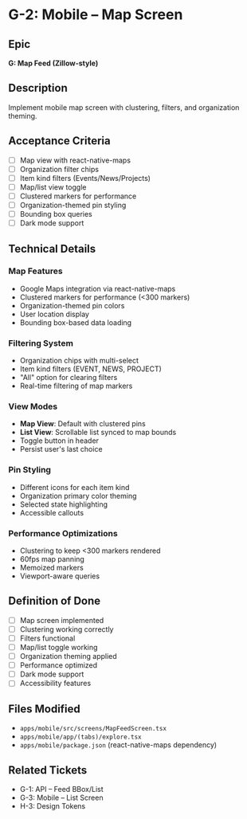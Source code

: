# G-2: Mobile – Map Screen

## Epic
**G: Map Feed (Zillow-style)**

## Description
Implement mobile map screen with clustering, filters, and organization theming.

## Acceptance Criteria
- [ ] Map view with react-native-maps
- [ ] Organization filter chips
- [ ] Item kind filters (Events/News/Projects)
- [ ] Map/list view toggle
- [ ] Clustered markers for performance
- [ ] Organization-themed pin styling
- [ ] Bounding box queries
- [ ] Dark mode support

## Technical Details

### Map Features
- Google Maps integration via react-native-maps
- Clustered markers for performance (<300 markers)
- Organization-themed pin colors
- User location display
- Bounding box-based data loading

### Filtering System
- Organization chips with multi-select
- Item kind filters (EVENT, NEWS, PROJECT)
- "All" option for clearing filters
- Real-time filtering of map markers

### View Modes
- **Map View**: Default with clustered pins
- **List View**: Scrollable list synced to map bounds
- Toggle button in header
- Persist user's last choice

### Pin Styling
- Different icons for each item kind
- Organization primary color theming
- Selected state highlighting
- Accessible callouts

### Performance Optimizations
- Clustering to keep <300 markers rendered
- 60fps map panning
- Memoized markers
- Viewport-aware queries

## Definition of Done
- [ ] Map screen implemented
- [ ] Clustering working correctly
- [ ] Filters functional
- [ ] Map/list toggle working
- [ ] Organization theming applied
- [ ] Performance optimized
- [ ] Dark mode support
- [ ] Accessibility features

## Files Modified
- `apps/mobile/src/screens/MapFeedScreen.tsx`
- `apps/mobile/app/(tabs)/explore.tsx`
- `apps/mobile/package.json` (react-native-maps dependency)

## Related Tickets
- G-1: API – Feed BBox/List
- G-3: Mobile – List Screen
- H-3: Design Tokens
